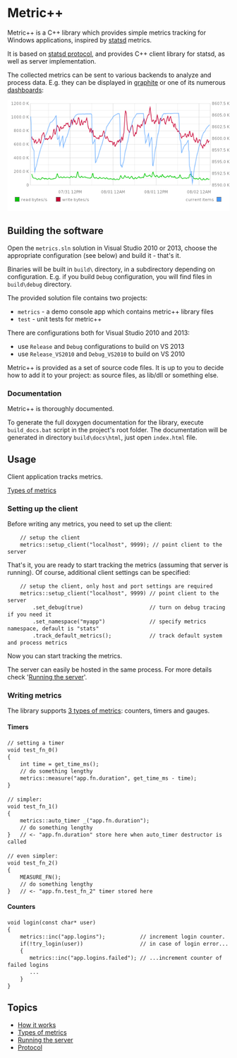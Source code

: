 Metric++
========

Metric++ is a C++ library which provides simple metrics tracking for Windows 
applications, inspired by [statsd] metrics.

It is based on [statsd protocol], and provides C++ client library for statsd, 
as well as server implementation.

The collected metrics can be sent to various backends to analyze and process
data. E.g. they can be displayed in [graphite] or one of its numerous
[dashboards](http://dashboarddude.com/blog/2013/01/23/dashboards-for-graphite):

![graphite showing metrics](docs/img/stats-graph.png)

[statsd]: https://github.com/etsy/statsd/blob/master/docs/metric_types.md/ "statsd metrics"
[statsd protocol]: https://github.com/b/statsd_spec
[graphite]: http://graphite.wikidot.com/


Building the software
---------------------

Open the `metrics.sln` solution in Visual Studio 2010 or 2013, 
choose the appropriate configuration (see below) and build it - that's it. 

Binaries will be built in `build\` directory, in a subdirectory depending on 
configuration. E.g. if you build `Debug` configuration, you will find files in 
`build\debug` directory.

The provided solution file contains two projects: 

* `metrics` - a demo console app which contains metric++ library files
* `test` - unit tests for metric++

There are configurations both for Visual Studio 2010 and 2013: 

* use `Release` and `Debug` configurations to build on VS 2013 
* use `Release_VS2010` and `Debug_VS2010` to build on VS 2010

Metric++ is provided as a set of source code files. It is up to you to decide 
how to add it to your project: as source files, as lib/dll or something else.

### Documentation

Metric++ is thoroughly documented.

To generate the full doxygen documentation for the library, execute `build_docs.bat`
script in the project's root folder. The documentation will be generated in
directory `build\docs\html`, just open `index.html` file.

Usage
-----

Client application tracks metrics.

[Types of metrics](docs/metric_types.md)

### Setting up the client

Before writing any metrics, you need to set up the client:

~~~{.cpp}
    // setup the client
    metrics::setup_client("localhost", 9999); // point client to the server
~~~

That's it, you are ready to start tracking the metrics (assuming that server is
running). Of course, additional client settings can be specified:

~~~{.cpp}
    // setup the client, only host and port settings are required
    metrics::setup_client("localhost", 9999) // point client to the server
        .set_debug(true)                     // turn on debug tracing if you need it
        .set_namespace("myapp")              // specify metrics namespace, default is "stats"
        .track_default_metrics();            // track default system and process metrics
~~~

Now you can start tracking the metrics.

The server can easily be hosted in the same process. For more details check
'[Running the server](docs/running_server.md)'.

### Writing metrics

The library supports [3 types of metrics](docs/metric_types.md): counters, timers and gauges.

#### Timers

~~~{.cpp}
// setting a timer
void test_fn_0()
{
    int time = get_time_ms();
    // do something lengthy
    metrics::measure("app.fn.duration", get_time_ms - time);
}

// simpler:
void test_fn_1()
{
    metrics::auto_timer _("app.fn.duration");  
    // do something lengthy
}   // <- "app.fn.duration" store here when auto_timer destructor is called

// even simpler:
void test_fn_2()
{
    MEASURE_FN(); 
    // do something lengthy
}   // <- "app.fn.test_fn_2" timer stored here

~~~

#### Counters

~~~{.cpp}
void login(const char* user)
{
    metrics::inc("app.logins");           // increment login counter.
    if(!try_login(user))                  // in case of login error...
    {
       metrics::inc("app.logins.failed"); // ...increment counter of failed logins
       ...
    }
}   
~~~


Topics
------

* [How it works](docs/how_it_works.md)
* [Types of metrics](docs/metric_types.md)
* [Running the server](docs/running_server.md)
* [Protocol](docs/protocol.md)
